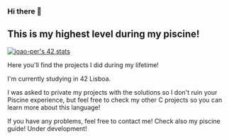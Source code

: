 ### Hi there 👋
## This is my highest level during my piscine!






[![joao-per's 42 stats](https://badge.mediaplus.ma/levi/joao-per?1337Badge=off)](https://github.com/oakoudad/badge42)

Here you'll find the projects I did during my lifetime!

I'm currently studying in 42 Lisboa.

I was asked to private my projects with the solutions so I don't ruin your Piscine experience, but feel free to check my other C projects so you can learn more about this language!


If you have any problems, feel free to contact me! Check also my piscine guide! Under development!
